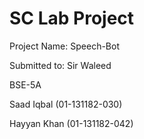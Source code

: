 # SC Lab Project

Project Name: Speech-Bot

Submitted to: Sir Waleed

BSE-5A

Saad Iqbal (01-131182-030)

Hayyan Khan (01-131182-042)

